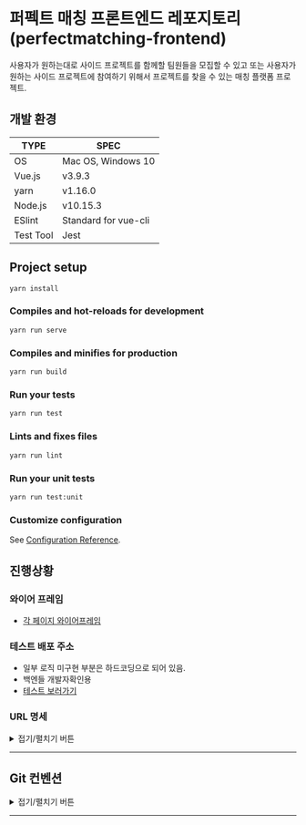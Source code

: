 # 퍼펙트 매칭 프론트엔드 레포지토리(perfectmatching-frontend)

사용자가 원하는대로 사이드 프로젝트를 함께할 팀원들을 모집할 수 있고 또는 사용자가 원하는 사이드 프로젝트에 참여하기 위해서 프로젝트를 찾을 수 있는 매칭 플랫폼 프로젝트.

## 개발 환경

| TYPE      | SPEC                 |
| --------- | -------------------- |
| OS        | Mac OS, Windows 10   |
| Vue.js    | v3.9.3               |
| yarn      | v1.16.0              |
| Node.js   | v10.15.3             |
| ESlint    | Standard for vue-cli |
| Test Tool | Jest                 |

## Project setup

```
yarn install
```

### Compiles and hot-reloads for development

```
yarn run serve
```

### Compiles and minifies for production

```
yarn run build
```

### Run your tests

```
yarn run test
```

### Lints and fixes files

```
yarn run lint
```

### Run your unit tests

```
yarn run test:unit
```

### Customize configuration

See [Configuration Reference](https://cli.vuejs.org/config/).

## 진행상황

### 와이어 프레임

- [각 페이지 와이어프레임](./References/wireframe.md)

### 테스트 배포 주소

- 일부 로직 미구현 부분은 하드코딩으로 되어 있음.
- 백엔들 개발자확인용
- [테스트 보러가기](https://perfectmatching.netlify.com/)

### URL 명세

<details>

<summary>접기/펼치기 버튼</summary>

| URL                       | 페이지 이름                                                                         |
| ------------------------- | ----------------------------------------------------------------------------------- |
| /home                     | [메인 페이지](https://perfectmatching.netlify.com/home)                             |
| /join                     | [가입 페이지](https://perfectmatching.netlify.com/join)                             |
| /projects                 | [프로젝트 리스트](https://perfectmatching.netlify.com/projects)                     |
| /project/:idx             | [프로젝트 상세페이지](https://perfectmatching.netlify.com/project/1)                |
| /project/:idx/application | [프로젝트 지원페이지](https://perfectmatching.netlify.com/projects/1/application)   |
| /new/project              | [프로젝트 개설페이지](https://perfectmatching.netlify.com/new/project)              |
| /my                       | [마이페이지](https://perfectmatching.netlify.com/my)                                |
| /my/edit                  | [정보 수정페이지](https://perfectmatching.netlify.com/my/edit)                      |
| /my/projects              | [나의 프로젝트 페이지](https://perfectmatching.netlify.com/my/projects)             |
| /my/projects/:idx         | [프로젝트 관리 페이지](https://perfectmatching.netlify.com/my/projects/1)           |
| /my/projects/:idx/edit    | [프로젝트 수정 페이지](https://perfectmatching.netlify.com/my/projects/1/edit)      |
| /my/projects/:idx/done    | [프로젝트 완료 폼 페이지](https://perfectmatching.netlify.com/my/projects/1/done)   |
| /new/done                 | [진행했던 프로젝트 추가 페이지](https://perfectmatching.netlify.com/new/done)       |
| /my/done/:idx/edit        | [진행했던 프로젝트 수정 페이지](https://perfectmatching.netlify.com/my/done/1/edit) |
| /profile/:idx             | [유저 상세페이지](https://perfectmatching.netlify.com/profile/1)                    |

</details>

---

## Git 컨벤션

<details><summary>접기/펼치기 버튼</summary>

### 공통사항

- 프론트, 백엔드 각각 레포지토리를 따로 만들어 개발을 진행합니다.
  - 협업 flow 방식은 프론트, 백엔드 레포지토리를 따로 만들어 협업하는 사람들 끼리 원하는 방식을 정해 사용합니다.
- 프론트, 백엔드가 서로 의견 나눌 사항이 있으면 레포지토리 issue에 남깁니다. ex) 이슈, 제안, 어떠한 사항이든

### 프론트엔드 레포지토리

- 공용 레포지토리를 fork하여 fork한 레포지토리에서 개발을 진행합니다.
- 개발할 내용을 issue에 등록을 합니다.
- issue 등록한 내용을 기준으로 개발을 진행하고 진행중이라면 project 탭에서 해당 이슈를 Doing 컬럼에 넣어 어떤 작업을 하고 있는 중인지 알려주어야 합니다.
- 개발이 끝난 이슈는 close 하며, project탭의 카드도 done으로 이동시킵니다.
- `모든 개발`은 `dev` 브랜치에서 개발을 진행합니다.
- `배포를 할 때`는 dev브랜치의 내용을 `master` 브랜치에 병합합니다. master 브랜치를 배포용 브랜치로 사용을 합니다.
- commit 방식은 `동사: 대상파일, 내용` 형태로 작성합니다.

  ```bash
  git commit -m "Update: HomeView, add login button"
  git commit -m "Add: LoginModal.vue"
  ```

  </details>

---
